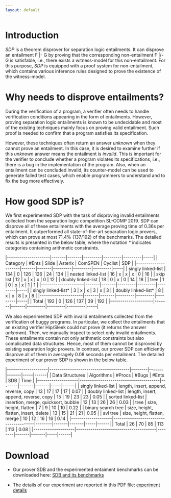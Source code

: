 ```yaml
---
layout: default
---
```


# Introduction

*SDP* is a theorem disprover for separation logic entailments. It can
disprove an entailment F |- G by proving that the corresponding
non-entailment F |/- G is satisfable, i.e., there exists a witness-model
for this non-entailment. For this purpose, *SDP* is equipped with a
proof system for non-entailment, which contains various inference rules
designed to prove the existence of the witness-model.

# Why needs to disprove entailments?

During the verification of a program, a verifier often needs to handle
verification conditions appearing in the form of entailments. However,
proving separation logic entailments is known to be undecidable and most
of the existing techniques mainly focus on proving valid entailment.
Such proof is needed to confirm that a program satisfies its
specification.

However, these techniques often return an answer *unknown* when they
cannot prove an entailment. In this case, it is desired to examine
further if this *unknown* answer means the entailment is *invalid*. This
is important for the verifier to conclude whether a program violates its
specifications, i.e., there is a bug in the implementation of the
program. Also, when an entailment can be concluded invalid, its
counter-model can be used to generate failed test cases, which enable
programmers to understand and to fix the bug more effectively.

# How good SDP is?

We first experimented SDP with the task of disproving invalid
entailments collected from the separation logic competition
SL-COMP 2019. SDP can disprove all of these entailments with the average
proving time of 0.36s per entailment. It outperformed all
state-of-the-art separation logic provers, which can prove at most
71.4\% (137/192) of the benchmarks. The detailed results is presented in
the below table, where the notation *\** indicates categories containing
arithmetic constraints.

|---------------------|-------|-------|---------|---------|---------|-----|
| Category            | #Ents | Slide | Asterix | ComSPEN | Cyclist | SDP |
|---------------------|-------|-------|---------|---------|---------|-----|
| singly linked-list  |   134 | 0     | 126     |     126 |      24 | 134 |
| nested linked-list  |    16 | x     | x       |       x |       0 |  16 |
| skip list           |    12 | x     | x       |       x |       0 |  12 |
| doubly linked-list  |    18 | 0     | x       |       0 |      14 |  18 |
| tree                |     1 | 0     | x       |       x |       1 |   1 |
|---------------------|-------|-------|---------|---------|---------|-----|
| singly linked-list* |     3 | x     | x       |       3 |       x |   3 |
| doubly linked-list* |     8 | x     | x       |       8 |       x |   8 |
|---------------------|-------|-------|---------|---------|---------|-----|
| Total               |   192 | 0     | 126     |     137 |      39 | 192 |
|---------------------|-------|-------|---------|---------|---------|-----|


We also experimented SDP with invalid entailments collected from the
verification of buggy programs. In particular, we collect the
entailments that an existing verifier Hip/Sleek could not prove (it
returns the answer *unknown*). Then, we manually inspect to select only
invalid entailments. These entailments contain not only arithmetic
constraints but also complicated data structures. Hence, most of them
cannot be disproved by existing separation logic provers. In contrast,
our prover SDP can efficiently disprove all of them in averagely 0.08
seconds per entailment. The detailed experiment of our prover SDP is
shown in the below table.


|--------------------|---------------------------------------|--------|-------|-------|-----|------|
| Data Structures    | Algorithms                            | #Procs | #Bugs | #Ents | SDB | Time |
|--------------------|---------------------------------------|--------|-------|-------|-----|------|
| singly linked-list | length, insert, append, reverse, copy |     13 |    17 |    17 |  17 | 0.07 |
| doubly linked-list | length, insert, append, reverse, copy |     15 |    19 |    23 |  23 | 0.05 |
| sorted linked-list | insertion, merge, quicksort, bubble   |     12 |    13 |    26 |  26 | 0.03 |
| tree               | size, height, flatten                 |      7 |     9 |    10 |  10 | 0.22 |
| binary search tree | size, height, flatten, insert, delete |     13 |    15 |    21 |  21 | 0.05 |
| avl tree           | size, height, flatten, merge          |     10 |    12 |    16 |  16 | 0.14 |
|--------------------|---------------------------------------|--------|-------|-------|-----|------|
| Total              | 26                                    |     70 |    85 |   113 | 113 | 0.08 |
|--------------------|---------------------------------------|--------|-------|-------|-----|------|

# Download

- Our prover SDB and the experimented entaiment benchmarks can be
  downloaded here: [SDB and its
  benchmarks](https://www.dropbox.com/s/bzsh70pm6n50oaf/prover-benchmarks.zip)

- The details of our experiment are reported in this PDF file:
  [experiment details](https://www.dropbox.com/s/i2n1jgswu6o9h3f/FM19-experiment.pdf)
